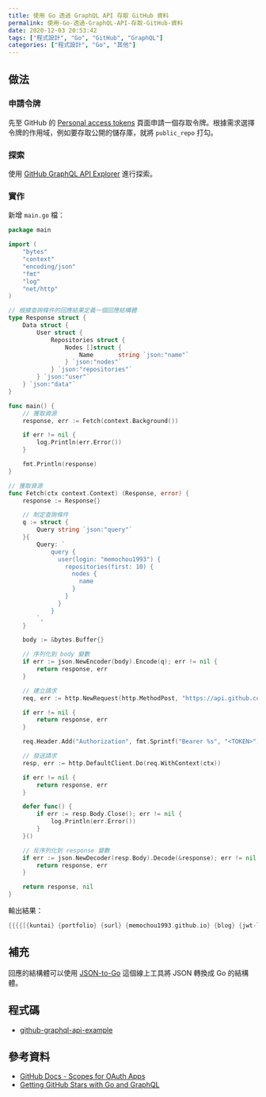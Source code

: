 ```yaml
---
title: 使用 Go 透過 GraphQL API 存取 GitHub 資料
permalink: 使用-Go-透過-GraphQL-API-存取-GitHub-資料
date: 2020-12-03 20:53:42
tags: ["程式設計", "Go", "GitHub", "GraphQL"]
categories: ["程式設計", "Go", "其他"]
---
```


## 做法

### 申請令牌

先至 GitHub 的 [Personal access tokens](https://github.com/settings/tokens) 頁面申請一個存取令牌。根據需求選擇令牌的作用域，例如要存取公開的儲存庫，就將 `public_repo` 打勾。

### 探索

使用 [GitHub GraphQL API Explorer](https://developer.github.com/v4/explorer/) 進行探索。

### 實作

新增 `main.go` 檔：

```GO
package main

import (
	"bytes"
	"context"
	"encoding/json"
	"fmt"
	"log"
	"net/http"
)

// 根據查詢條件的回應結果定義一個回應結構體
type Response struct {
	Data struct {
		User struct {
			Repositories struct {
				Nodes []struct {
					Name       string `json:"name"`
				} `json:"nodes"`
			} `json:"repositories"`
		} `json:"user"`
	} `json:"data"`
}

func main() {
	// 獲取資源
	response, err := Fetch(context.Background())

	if err != nil {
		log.Println(err.Error())
	}

	fmt.Println(response)
}

// 獲取資源
func Fetch(ctx context.Context) (Response, error) {
	response := Response{}

	// 制定查詢條件
	q := struct {
		Query string `json:"query"`
	}{
		Query: `
			query {
			  user(login: "memochou1993") {
				repositories(first: 10) {
				  nodes {
					name
				  }
				}
			  }
			}
		`,
	}

	body := &bytes.Buffer{}

	// 序列化到 body 變數
	if err := json.NewEncoder(body).Encode(q); err != nil {
		return response, err
	}

	// 建立請求
	req, err := http.NewRequest(http.MethodPost, "https://api.github.com/graphql", body)

	if err != nil {
		return response, err
	}

	req.Header.Add("Authorization", fmt.Sprintf("Bearer %s", "<TOKEN>"))

	// 發送請求
	resp, err := http.DefaultClient.Do(req.WithContext(ctx))

	if err != nil {
		return response, err
	}

	defer func() {
		if err := resp.Body.Close(); err != nil {
			log.Println(err.Error())
		}
	}()

	// 反序列化到 response 變數
	if err := json.NewDecoder(resp.Body).Decode(&response); err != nil {
		return response, err
	}

	return response, nil
}
```

輸出結果：

```GO
{{{{[{kuntai} {portfolio} {surl} {memochou1993.github.io} {blog} {jwt-lumen} {doaj} {laravel-foundation-preset} {journal} {post}]}}}}
```

## 補充

回應的結構體可以使用 [JSON-to-Go](https://mholt.github.io/json-to-go/) 這個線上工具將 JSON 轉換成 Go 的結構體。

## 程式碼

- [github-graphql-api-example](https://github.com/memochou1993/github-graphql-api-example)

## 參考資料

- [GitHub Docs - Scopes for OAuth Apps](https://docs.github.com/en/free-pro-team@latest/developers/apps/scopes-for-oauth-apps)
- [Getting GitHub Stars with Go and GraphQL](https://www.youtube.com/watch?v=rxjJubDU80U)
